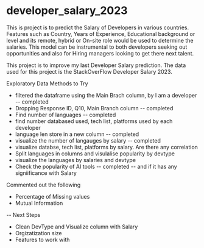 # developer_salary_2023
This is project is to predict the Salary of Developers in various countries. Features such as Country, Years of Experience, Educational background or level and its remote, hybrid or On-site role would be used to determine the salaries. This model can be instrumental to both developers seeking out opportunities and also for Hiring managers looking to get there next talent. 

This project is to improve my last Developer Salary prediction. The data used for this project is the StackOverFlow Developer Salary 2023. 


Exploratory Data Methods to Try
- filtered the dataframe using the Main Brach column, by I am a developer -- completed
- Dropping Response ID, Q10, Main Branch column -- completed
- Find number of languages -- completed
- find number databased used, tech list, platforms used by each developer
- language len store in a new column -- completed
- visualize the number of langauges by salary -- completed
- visualize databse, tech list, platforms by salary. Are there any correlation
- Split languages in columns and visulalise popularity by devtype 
- visualize the languages by salaries and devtype
- Check the popularity of AI tools -- completed
-- and if it has any signiificance with Salary 


Commented out the following
- Percentage of Missing values
- Mutual Information


-- Next Steps 

- Clean DevType and Visualize column with Salary 
- Orgizatization size
- Features to work with 
